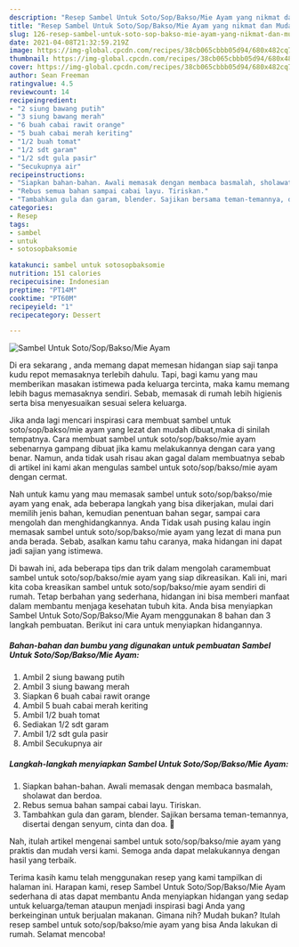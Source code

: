 ```yaml
---
description: "Resep Sambel Untuk Soto/Sop/Bakso/Mie Ayam yang nikmat dan Mudah Dibuat"
title: "Resep Sambel Untuk Soto/Sop/Bakso/Mie Ayam yang nikmat dan Mudah Dibuat"
slug: 126-resep-sambel-untuk-soto-sop-bakso-mie-ayam-yang-nikmat-dan-mudah-dibuat
date: 2021-04-08T21:32:59.219Z
image: https://img-global.cpcdn.com/recipes/38cb065cbbb05d94/680x482cq70/sambel-untuk-sotosopbaksomie-ayam-foto-resep-utama.jpg
thumbnail: https://img-global.cpcdn.com/recipes/38cb065cbbb05d94/680x482cq70/sambel-untuk-sotosopbaksomie-ayam-foto-resep-utama.jpg
cover: https://img-global.cpcdn.com/recipes/38cb065cbbb05d94/680x482cq70/sambel-untuk-sotosopbaksomie-ayam-foto-resep-utama.jpg
author: Sean Freeman
ratingvalue: 4.5
reviewcount: 14
recipeingredient:
- "2 siung bawang putih"
- "3 siung bawang merah"
- "6 buah cabai rawit orange"
- "5 buah cabai merah keriting"
- "1/2 buah tomat"
- "1/2 sdt garam"
- "1/2 sdt gula pasir"
- "Secukupnya air"
recipeinstructions:
- "Siapkan bahan-bahan. Awali memasak dengan membaca basmalah, sholawat dan berdoa."
- "Rebus semua bahan sampai cabai layu. Tiriskan."
- "Tambahkan gula dan garam, blender. Sajikan bersama teman-temannya, disertai dengan senyum, cinta dan doa. 🖤"
categories:
- Resep
tags:
- sambel
- untuk
- sotosopbaksomie

katakunci: sambel untuk sotosopbaksomie 
nutrition: 151 calories
recipecuisine: Indonesian
preptime: "PT14M"
cooktime: "PT60M"
recipeyield: "1"
recipecategory: Dessert

---
```



![Sambel Untuk Soto/Sop/Bakso/Mie Ayam](https://img-global.cpcdn.com/recipes/38cb065cbbb05d94/680x482cq70/sambel-untuk-sotosopbaksomie-ayam-foto-resep-utama.jpg)

Di era  sekarang , anda memang dapat memesan hidangan siap saji tanpa kudu repot memasaknya terlebih dahulu. Tapi, bagi kamu yang mau memberikan masakan istimewa pada keluarga tercinta, maka kamu memang lebih bagus memasaknya sendiri. Sebab, memasak di rumah lebih higienis serta bisa menyesuaikan sesuai selera keluarga.

Jika anda lagi mencari inspirasi cara membuat sambel untuk soto/sop/bakso/mie ayam yang lezat dan mudah dibuat,maka di sinilah tempatnya. Cara membuat sambel untuk soto/sop/bakso/mie ayam  sebenarnya gampang dibuat jika kamu melakukannya dengan cara yang benar. Namun, anda tidak usah risau akan gagal dalam membuatnya 
sebab di artikel ini kami akan mengulas sambel untuk soto/sop/bakso/mie ayam dengan cermat.  



Nah untuk kamu yang mau memasak sambel untuk soto/sop/bakso/mie ayam yang enak, ada beberapa langkah yang bisa dikerjakan, mulai dari memilih jenis bahan, kemudian penentuan bahan segar, sampai cara mengolah dan menghidangkannya. Anda Tidak usah pusing kalau ingin memasak sambel untuk soto/sop/bakso/mie ayam yang lezat di mana pun anda berada. Sebab, asalkan kamu  tahu caranya, maka hidangan ini dapat jadi sajian yang istimewa.

Di bawah ini, ada beberapa tips dan trik dalam mengolah caramembuat sambel untuk soto/sop/bakso/mie ayam yang siap dikreasikan. Kali ini, mari kita coba kreasikan sambel untuk soto/sop/bakso/mie ayam sendiri di rumah. Tetap berbahan yang sederhana, hidangan ini bisa memberi manfaat dalam membantu menjaga kesehatan tubuh kita. Anda bisa menyiapkan Sambel Untuk Soto/Sop/Bakso/Mie Ayam menggunakan 8 bahan dan 3 langkah pembuatan. Berikut ini cara untuk menyiapkan hidangannya.

<!--inarticleads1-->

##### Bahan-bahan dan bumbu yang digunakan untuk pembuatan Sambel Untuk Soto/Sop/Bakso/Mie Ayam:

1. Ambil 2 siung bawang putih
1. Ambil 3 siung bawang merah
1. Siapkan 6 buah cabai rawit orange
1. Ambil 5 buah cabai merah keriting
1. Ambil 1/2 buah tomat
1. Sediakan 1/2 sdt garam
1. Ambil 1/2 sdt gula pasir
1. Ambil Secukupnya air




<!--inarticleads2-->

##### Langkah-langkah menyiapkan Sambel Untuk Soto/Sop/Bakso/Mie Ayam:

1. Siapkan bahan-bahan. Awali memasak dengan membaca basmalah, sholawat dan berdoa.
1. Rebus semua bahan sampai cabai layu. Tiriskan.
1. Tambahkan gula dan garam, blender. Sajikan bersama teman-temannya, disertai dengan senyum, cinta dan doa. 🖤




Nah, itulah artikel mengenai  sambel untuk soto/sop/bakso/mie ayam  yang praktis dan mudah versi kami. Semoga anda dapat melakukannya dengan hasil yang terbaik. 

Terima kasih kamu telah menggunakan resep yang kami tampilkan di halaman ini. Harapan kami, resep  Sambel Untuk Soto/Sop/Bakso/Mie Ayam sederhana di atas dapat membantu Anda menyiapkan hidangan yang sedap untuk keluarga/teman ataupun menjadi inspirasi bagi Anda yang berkeinginan untuk berjualan makanan. Gimana nih? Mudah bukan? Itulah resep sambel untuk soto/sop/bakso/mie ayam yang bisa Anda lakukan di rumah. Selamat mencoba!

